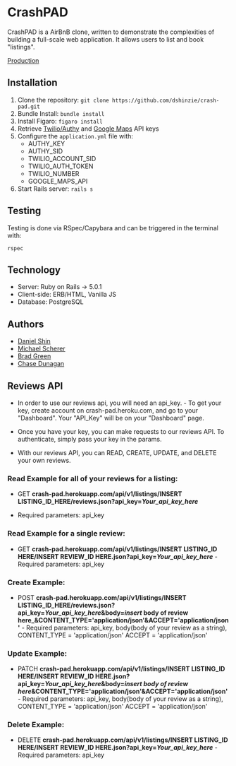 # CrashPAD
CrashPAD is a AirBnB clone, written to demonstrate the complexities of building a full-scale web application.  It allows users to list and book "listings".

[Production](https://crash-pad.herokuapp.com/)

## Installation
1. Clone the repository: ```git clone https://github.com/dshinzie/crash-pad.git```
2. Bundle Install: ```bundle install```
3. Install Figaro: ```figaro install```
4. Retrieve [Twilio/Authy](https://www.twilio.com/try-twilio/authy?g=%2Fconsole%2Fauthy%2Fgetting-started&t=3d00d16e4ff559b8732da59d6359b5d617e40831dbe44cc4fc3bb28880175c2f) and [Google Maps](https://developers.google.com/maps/) API keys
5. Configure the `application.yml` file with:
      * AUTHY_KEY
      * AUTHY_SID
      * TWILIO_ACCOUNT_SID
      * TWILIO_AUTH_TOKEN
      * TWILIO_NUMBER
      * GOOGLE_MAPS_API
6. Start Rails server: ```rails s```


## Testing
Testing is done via RSpec/Capybara and can be triggered in the terminal with:
```shell
rspec
```
## Technology
* Server: Ruby on Rails -> 5.0.1
* Client-side: ERB/HTML, Vanilla JS
* Database: PostgreSQL

## Authors
* [Daniel Shin](https://github.com/dshinzie/)
* [Michael Scherer](https://github.com/mscherer11/)
* [Brad Green](https://github.com/bradgreen3)
* [Chase Dunagan](https://github.com/Cdunagan05)

## Reviews API
* In order to use our reviews api, you will need an api_key.
      - To get your key, create account on crash-pad.heroku.com, and go to your "Dashboard".  Your "API_Key" will be on your "Dashboard" page.

* Once you have your key, you can make requests to our reviews API. To authenticate, simply pass your key in the params.

* With our reviews API, you can READ, CREATE, UPDATE, and DELETE your own reviews.

### Read Example for all of your reviews for a listing:
* GET **crash-pad.herokuapp.com/api/v1/listings/INSERT LISTING_ID_HERE/reviews.json?api_key=_Your_api_key_here_**
 - Required parameters: api_key

### Read Example for a single review:
* GET **crash-pad.herokuapp.com/api/v1/listings/INSERT LISTING_ID HERE/INSERT REVIEW_ID HERE.json?api_key=_Your_api_key_here_**
      - Required parameters: api_key

### Create Example:
* POST **crash-pad.herokuapp.com/api/v1/listings/INSERT LISTING_ID_HERE/reviews.json?api_key=_Your_api_key_here_&body=_insert_ body of review here_&CONTENT_TYPE='application/json'&ACCEPT='application/json'**
      - Required parameters: api_key, body(body of your review as a string),
                             CONTENT_TYPE = 'application/json'
                             ACCEPT = 'application/json'

### Update Example:
* PATCH **crash-pad.herokuapp.com/api/v1/listings/INSERT LISTING_ID HERE/INSERT REVIEW_ID HERE.json?api_key=_Your_api_key_here_&body=_insert body of review here_&CONTENT_TYPE='application/json'&ACCEPT='application/json'**
      - Required parameters: api_key, body(body of your review as a string),
                             CONTENT_TYPE = 'application/json'
                             ACCEPT = 'application/json'

### Delete Example:
* DELETE **crash-pad.herokuapp.com/api/v1/listings/INSERT LISTING_ID HERE/INSERT REVIEW_ID HERE.json?api_key=_Your_api_key_here_**
      - Required parameters: api_key
